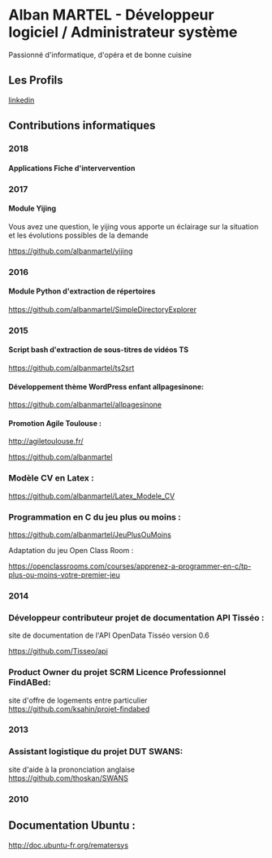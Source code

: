 # Alban MARTEL - Développeur logiciel / Administrateur système 

Passionné d'informatique, d'opéra et de bonne cuisine

## Les Profils

[linkedin](https://www.linkedin.com/in/alban-martel-649ba694/) 

## Contributions informatiques

### 2018

#### Applications Fiche d'intervervention

### 2017

#### Module Yijing
Vous avez une question, le yijing vous apporte un éclairage sur la situation et les évolutions possibles de la demande 

https://github.com/albanmartel/yijing

### 2016

#### Module Python d'extraction de répertoires

https://github.com/albanmartel/SimpleDirectoryExplorer

### 2015

#### Script bash d'extraction de sous-titres de vidéos TS

https://github.com/albanmartel/ts2srt

#### Développement thème WordPress enfant **allpagesinone**: 

https://github.com/albanmartel/allpagesinone


#### Promotion **Agile Toulouse** : 

http://agiletoulouse.fr/

https://github.com/albanmartel

### Modèle CV en Latex :

https://github.com/albanmartel/Latex_Modele_CV

### Programmation en C du jeu plus ou moins : 

https://github.com/albanmartel/JeuPlusOuMoins

Adaptation du jeu Open Class Room :

https://openclassrooms.com/courses/apprenez-a-programmer-en-c/tp-plus-ou-moins-votre-premier-jeu


### 2014

### Développeur contributeur projet de documentation **API Tisséo** :  

site de documentation de l'API OpenData Tisséo version 0.6  

https://github.com/Tisseo/api  

### Product Owner du projet SCRM Licence Professionnel **FindABed**:  
site d'offre de logements entre particulier  
https://github.com/ksahin/projet-findabed

### 2013

### Assistant logistique du projet DUT **SWANS**:  
site d'aide à la prononciation anglaise  
https://github.com/thoskan/SWANS 


### 2010

## Documentation Ubuntu :  
http://doc.ubuntu-fr.org/rematersys   

